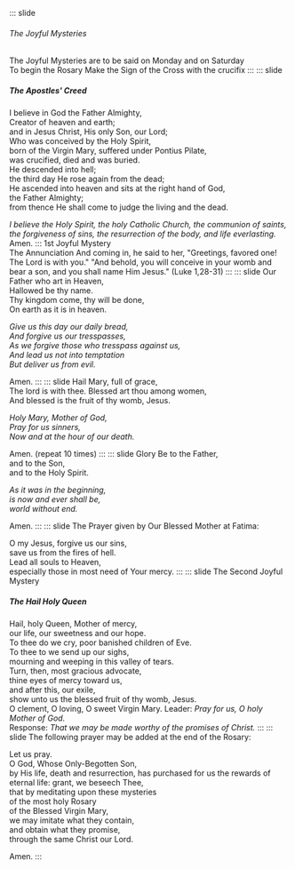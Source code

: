 ::: slide
###### The Joyful Mysteries
The Joyful Mysteries are to be said on Monday and on Saturday  
To begin the Rosary
Make the Sign of the Cross with the crucifix
:::
::: slide
##### The Apostles' Creed
I believe in God the Father Almighty,   
Creator of heaven and earth;  
and in Jesus Christ, His only Son, our Lord;   
Who was conceived by the Holy Spirit,  
born of the Virgin Mary, suffered under Pontius Pilate,  
was crucified, died and was buried.  
He descended into hell;  
the third day He rose again from the dead;   
He ascended into heaven and sits at the right hand of God,  
the Father Almighty;  
from thence He shall come to judge the living and the dead.    

*I believe the Holy Spirit, the holy Catholic Church, the communion of saints, the forgiveness of sins, the resurrection of the body, and life everlasting.* 
Amen.
:::
1st Joyful Mystery  
The Annunciation
And coming in, he said to her,
"Greetings, favored one! The Lord is with you."
"And behold, you will conceive in your womb and bear a son, and you shall name Him Jesus." (Luke 1,28-31)
:::
::: slide
Our Father who art in Heaven,  
Hallowed be thy name.  
Thy kingdom come, thy will be done,  
On earth as it is in heaven.

*Give us this day our daily bread,  
And forgive us our tresspasses,  
As we forgive those who tresspass against us,  
And lead us not into temptation  
But deliver us from evil.* 

Amen.
:::
::: slide
Hail Mary, full of grace,  
The lord is with thee. 
Blessed art thou among women,  
And blessed is the fruit of thy womb, Jesus.

*Holy Mary, Mother of God,  
Pray for us sinners,  
Now and at the hour of our death.*

Amen. (repeat 10 times)
:::
::: slide
Glory Be to the Father,  
and to the Son,  
and to the Holy Spirit. 

*As it was in the beginning,  
is now and ever shall be,  
world without end.* 

Amen.
:::
::: slide
The Prayer given by Our Blessed Mother at Fatima:

O my Jesus, forgive us our sins,  
save us from the fires of hell.  
Lead all souls to Heaven,  
especially those in most need of Your mercy.
:::
::: slide
The Second Joyful Mystery
##### The Hail Holy Queen

Hail, holy Queen, Mother of mercy,  
our life, our sweetness and our hope.    
To thee do we cry, poor banished children of Eve.  
To thee to we send up our sighs,  
mourning and weeping in this valley of tears.  
Turn, then, most gracious advocate,  
thine eyes of mercy toward us,  
and after this, our exile,  
show unto us the blessed fruit of thy womb, Jesus.  
O clement, O loving, O sweet Virgin Mary.
Leader: *Pray for us, O holy Mother of God.*  
Response: *That we may be made worthy of the promises of Christ.*
:::
::: slide
The following prayer may be added at the end of the Rosary:  

Let us pray.   
O God, Whose Only-Begotten Son,     
by His life, death and resurrection, 
has purchased for us the rewards of eternal life: 
grant, we beseech Thee,   
that by meditating upon these mysteries   
of the most holy Rosary  
of the Blessed Virgin Mary,   
we may imitate what they contain,   
and obtain what they promise,   
through the same Christ our Lord.  

Amen.
:::
